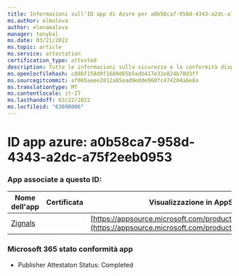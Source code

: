 ```yaml
---
title: Informazioni sull'ID app di Azure per a0b58ca7-958d-4343-a2dc-a75f2eeb0953
ms.author: elmalova
author: elenamalova
manager: tonybal
ms.date: 03/21/2022
ms.topic: article
ms.service: attestation
certification_type: attested
description: Tutte le informazioni sulla sicurezza e la conformità disponibili per a0b58ca7-958d-4343-a2dc-a75f2eeb0953.
ms.openlocfilehash: c086f158d9f1680d65b5adb417e31e824b70d3ff
ms.sourcegitcommit: af065aeee2812a85ead9e0de968fc474204a6e8a
ms.translationtype: MT
ms.contentlocale: it-IT
ms.lasthandoff: 03/22/2022
ms.locfileid: "63698006"
---
```

# <a name="azure-app-id-a0b58ca7-958d-4343-a2dc-a75f2eeb0953"></a>ID app azure: a0b58ca7-958d-4343-a2dc-a75f2eeb0953


### <a name="apps-associated-with-this-id"></a>App associate a questo ID:
| **Nome dell'app** | **Certificata** | **Visualizzazione in AppSource** |
|--------------|---------------|-----------------------|
| [Zignals](../forward/WA200003201.md) |  | [https://appsource.microsoft.com/product/office/WA200003201](https://appsource.microsoft.com/product/office/WA200003201) |

### <a name="microsoft-365-app-compliance-status"></a>Microsoft 365 stato conformità app
- Publisher Attestaton Status: Completed
